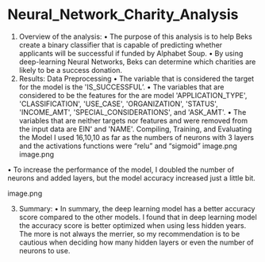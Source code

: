 # Neural_Network_Charity_Analysis
1.	Overview of the analysis:
•	The purpose of this analysis is to help Beks create a binary classifier that is capable of predicting whether applicants will be successful if funded by Alphabet Soup.
•	By using deep-learning Neural Networks, Beks can determine which charities are likely to be a success donation.
2.	Results:
 Data Preprocessing
•	The variable that is considered the target for the model is the 'IS_SUCCESSFUL’. 
•	The variables that are considered to be the features for the are model 'APPLICATION_TYPE', 'CLASSIFICATION', 'USE_CASE', 'ORGANIZATION', 'STATUS', 'INCOME_AMT', 'SPECIAL_CONSIDERATIONS', and 'ASK_AMT'.
•	The variables that are neither targets nor features and were removed from the input data are EIN' and 'NAME'.
Compiling, Training, and Evaluating the Model
I used 16,10,10 as far as the numbers of neurons with 3 layers and the activations functions were “relu” and “sigmoid”
 image.png
 image.png
 
•	To increase the performance of the model, I doubled the number of neurons and added layers, but the model accuracy increased just a little bit.
 
image.png

3.	Summary:
•	In summary, the deep learning model has a better accuracy score compared to the other models. I found that in deep learning model the accuracy score is better optimized when using less hidden years. The more is not always the merrier, so my recommendation is to be cautious when deciding how many hidden layers or even the number of neurons to use.

